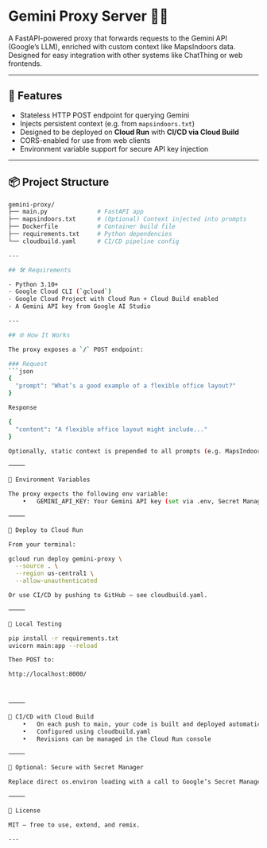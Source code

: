 # Gemini Proxy Server 🔁✨

A FastAPI-powered proxy that forwards requests to the Gemini API (Google’s LLM), enriched with custom context like MapsIndoors data. Designed for easy integration with other systems like ChatThing or web frontends.

---

## 🚀 Features

- Stateless HTTP POST endpoint for querying Gemini
- Injects persistent context (e.g. from `mapsindoors.txt`)
- Designed to be deployed on **Cloud Run** with **CI/CD via Cloud Build**
- CORS-enabled for use from web clients
- Environment variable support for secure API key injection

---

## 📦 Project Structure

```bash
gemini-proxy/
├── main.py              # FastAPI app
├── mapsindoors.txt      # (Optional) Context injected into prompts
├── Dockerfile           # Container build file
├── requirements.txt     # Python dependencies
└── cloudbuild.yaml      # CI/CD pipeline config

---

## 🛠️ Requirements

- Python 3.10+
- Google Cloud CLI (`gcloud`)
- Google Cloud Project with Cloud Run + Cloud Build enabled
- A Gemini API key from Google AI Studio

---

## 🌐 How It Works

The proxy exposes a `/` POST endpoint:

### Request
```json
{
  "prompt": "What’s a good example of a flexible office layout?"
}

Response

{
  "content": "A flexible office layout might include..."
}

Optionally, static context is prepended to all prompts (e.g. MapsIndoors instructions or documentation).

⸻

🔐 Environment Variables

The proxy expects the following env variable:
	•	GEMINI_API_KEY: Your Gemini API key (set via .env, Secret Manager, or Cloud Run)

⸻

🚀 Deploy to Cloud Run

From your terminal:

gcloud run deploy gemini-proxy \
  --source . \
  --region us-central1 \
  --allow-unauthenticated

Or use CI/CD by pushing to GitHub — see cloudbuild.yaml.

⸻

🧪 Local Testing

pip install -r requirements.txt
uvicorn main:app --reload

Then POST to:

http://localhost:8000/



⸻

🔄 CI/CD with Cloud Build
	•	On each push to main, your code is built and deployed automatically to Cloud Run.
	•	Configured using cloudbuild.yaml
	•	Revisions can be managed in the Cloud Run console

⸻

🔐 Optional: Secure with Secret Manager

Replace direct os.environ loading with a call to Google’s Secret Manager API for improved security in production environments.

⸻

📄 License

MIT — free to use, extend, and remix.

---

